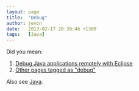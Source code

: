 ```yaml
---
layout: page
title:  "Debug"
author: jevon
date:   2013-02-17 20:39:46 +1300
tags:   [Java]
---
```


Did you mean:

1. <a href="http://www.delicious.com/redirect?url=http%3A//www.ibm.com/developerworks/opensource/library/os-eclipse-javadebug/index.html">Debug Java applications remotely with Eclipse</a>
1. <a href="http://www.delicious.com/jevonwright/debug" class="delicious">Other pages tagged as "debug"</a>

Also see [Java](Java.md).

